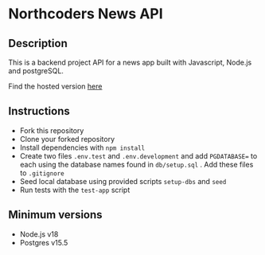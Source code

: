 # Northcoders News API

## Description
This is a backend project API for a news app built with Javascript, Node.js and postgreSQL.

Find the hosted version [here](https://nc-news-ydib.onrender.com/api)

## Instructions

* Fork this repository
* Clone your forked repository
* Install dependencies with `npm install`
* Create two files `.env.test` and `.env.development` and add `PGDATABASE=` to each using the database names found in `db/setup.sql` .  Add these files to `.gitignore`
* Seed local database using provided scripts `setup-dbs` and `seed`
* Run tests with the `test-app` script

## Minimum versions
* Node.js v18
* Postgres v15.5